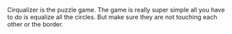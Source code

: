 Cirqualizer is the puzzle game. The game is really super simple all you have to do is equalize all the circles. But make sure they are not touching each other or the border.
